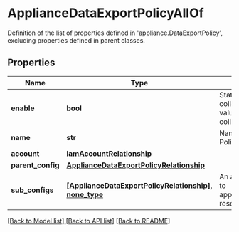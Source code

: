 # ApplianceDataExportPolicyAllOf

Definition of the list of properties defined in 'appliance.DataExportPolicy', excluding properties defined in parent classes.
## Properties
Name | Type | Description | Notes
------------ | ------------- | ------------- | -------------
**enable** | **bool** | Status of the data collection mode. If the value is &#39;true&#39;, then data collection is enabled. | [optional] 
**name** | **str** | Name of the Data Export Policy. | [optional] [readonly] 
**account** | [**IamAccountRelationship**](IamAccountRelationship.md) |  | [optional] 
**parent_config** | [**ApplianceDataExportPolicyRelationship**](ApplianceDataExportPolicyRelationship.md) |  | [optional] 
**sub_configs** | [**[ApplianceDataExportPolicyRelationship], none_type**](ApplianceDataExportPolicyRelationship.md) | An array of relationships to applianceDataExportPolicy resources. | [optional] [readonly] 

[[Back to Model list]](../README.md#documentation-for-models) [[Back to API list]](../README.md#documentation-for-api-endpoints) [[Back to README]](../README.md)


